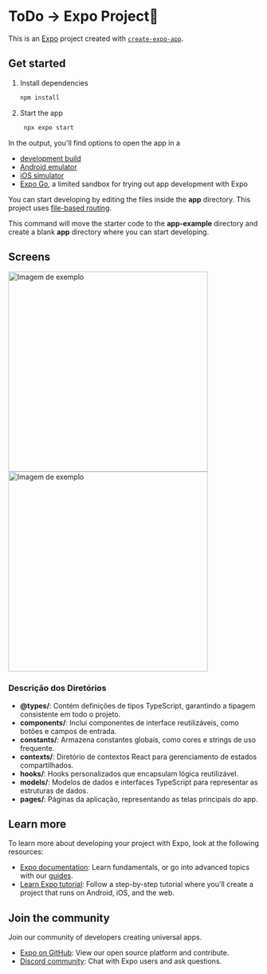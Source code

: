 # ToDo -> Expo Project👋

This is an [Expo](https://expo.dev) project created with [`create-expo-app`](https://www.npmjs.com/package/create-expo-app).

## Get started

1. Install dependencies

   ```bash
   npm install
   ```

2. Start the app

   ```bash
    npx expo start
   ```

In the output, you'll find options to open the app in a

- [development build](https://docs.expo.dev/develop/development-builds/introduction/)
- [Android emulator](https://docs.expo.dev/workflow/android-studio-emulator/)
- [iOS simulator](https://docs.expo.dev/workflow/ios-simulator/)
- [Expo Go](https://expo.dev/go), a limited sandbox for trying out app development with Expo

You can start developing by editing the files inside the **app** directory. This project uses [file-based routing](https://docs.expo.dev/router/introduction).

This command will move the starter code to the **app-example** directory and create a blank **app** directory where you can start developing.

## Screens
<img src="https://github.com/user-attachments/assets/877286e2-8fe2-4abd-a8c0-724d04c7c5f9" alt="Imagem de exemplo" width="400" />

<img src="https://github.com/user-attachments/assets/ddccf733-1d36-425e-a3ba-25118acf5ae7" alt="Imagem de exemplo" width="400" />


### Descrição dos Diretórios

- **@types/**: Contém definições de tipos TypeScript, garantindo a tipagem consistente em todo o projeto.
- **components/**: Inclui componentes de interface reutilizáveis, como botões e campos de entrada.
- **constants/**: Armazena constantes globais, como cores e strings de uso frequente.
- **contexts/**: Diretório de contextos React para gerenciamento de estados compartilhados.
- **hooks/**: Hooks personalizados que encapsulam lógica reutilizável.
- **models/**: Modelos de dados e interfaces TypeScript para representar as estruturas de dados.
- **pages/**: Páginas da aplicação, representando as telas principais do app.


## Learn more

To learn more about developing your project with Expo, look at the following resources:

- [Expo documentation](https://docs.expo.dev/): Learn fundamentals, or go into advanced topics with our [guides](https://docs.expo.dev/guides).
- [Learn Expo tutorial](https://docs.expo.dev/tutorial/introduction/): Follow a step-by-step tutorial where you'll create a project that runs on Android, iOS, and the web.

## Join the community

Join our community of developers creating universal apps.

- [Expo on GitHub](https://github.com/expo/expo): View our open source platform and contribute.
- [Discord community](https://chat.expo.dev): Chat with Expo users and ask questions.
